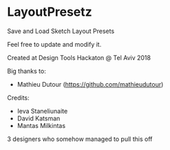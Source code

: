 # LayoutPresetz
Save and Load Sketch Layout Presets

Feel free to update and modify it.

Created at Design Tools Hackaton @ Tel Aviv 2018

Big thanks to:
- Mathieu Dutour (https://github.com/mathieudutour)

Credits:
- Ieva Staneliunaite
- David Katsman
- Mantas Milkintas

3 designers who somehow managed to pull this off
